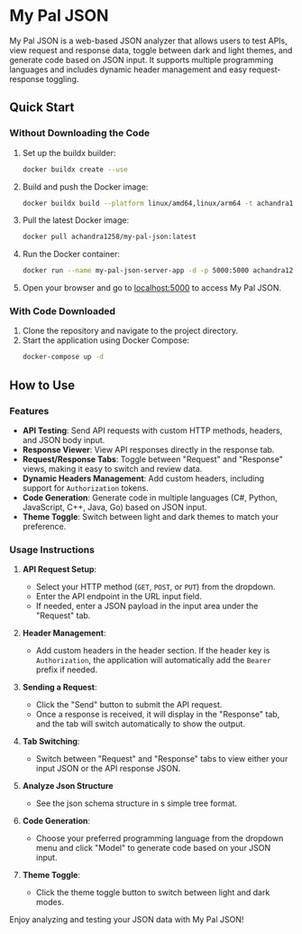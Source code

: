 # My Pal JSON

My Pal JSON is a web-based JSON analyzer that allows users to test APIs, view request and response data, toggle between dark and light themes, and generate code based on JSON input. It supports multiple programming languages and includes dynamic header management and easy request-response toggling.

## Quick Start

### Without Downloading the Code

1. Set up the buildx builder:

   ```bash
   docker buildx create --use
   ```

2. Build and push the Docker image:

   ```bash
   docker buildx build --platform linux/amd64,linux/arm64 -t achandra1258/my-pal-json:1.3.0 -t achandra1258/my-pal-json:latest --push .
   ```

3. Pull the latest Docker image:

   ```bash
   docker pull achandra1258/my-pal-json:latest
   ```

4. Run the Docker container:

   ```bash
   docker run --name my-pal-json-server-app -d -p 5000:5000 achandra1258/my-pal-json:latest
   ```

5. Open your browser and go to [localhost:5000](http://localhost:5000) to access My Pal JSON.

### With Code Downloaded

1. Clone the repository and navigate to the project directory.
2. Start the application using Docker Compose:
   ```bash
   docker-compose up -d
   ```

## How to Use

### Features

- **API Testing**: Send API requests with custom HTTP methods, headers, and JSON body input.
- **Response Viewer**: View API responses directly in the response tab.
- **Request/Response Tabs**: Toggle between "Request" and "Response" views, making it easy to switch and review data.
- **Dynamic Headers Management**: Add custom headers, including support for `Authorization` tokens.
- **Code Generation**: Generate code in multiple languages (C#, Python, JavaScript, C++, Java, Go) based on JSON input.
- **Theme Toggle**: Switch between light and dark themes to match your preference.

### Usage Instructions

1. **API Request Setup**:

   - Select your HTTP method (`GET`, `POST`, or `PUT`) from the dropdown.
   - Enter the API endpoint in the URL input field.
   - If needed, enter a JSON payload in the input area under the "Request" tab.

2. **Header Management**:

   - Add custom headers in the header section. If the header key is `Authorization`, the application will automatically add the `Bearer` prefix if needed.

3. **Sending a Request**:

   - Click the "Send" button to submit the API request.
   - Once a response is received, it will display in the "Response" tab, and the tab will switch automatically to show the output.

4. **Tab Switching**:

   - Switch between "Request" and "Response" tabs to view either your input JSON or the API response JSON.

5. **Analyze Json Structure**

   - See the json schema structure in s simple tree format.

6. **Code Generation**:

   - Choose your preferred programming language from the dropdown menu and click "Model" to generate code based on your JSON input.

7. **Theme Toggle**:
   - Click the theme toggle button to switch between light and dark modes.

Enjoy analyzing and testing your JSON data with My Pal JSON!
